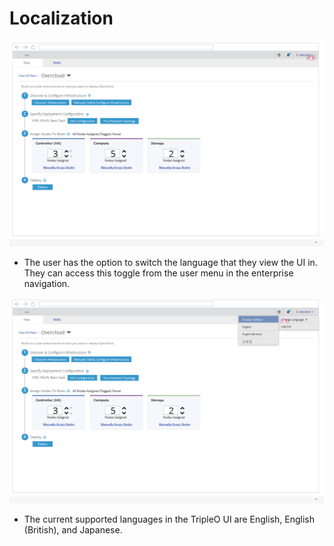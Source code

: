 # Localization
![localization1](img/2017-8-17-TripleO-UI_Edge-Cases78.png)
- The user has the option to switch the language that they view the UI in. They can access this toggle from the user menu in the enterprise navigation.

![localization2](img/2017-8-17-TripleO-UI_Edge-Cases79.png)
- The current supported languages in the TripleO UI are English, English (British), and Japanese.
